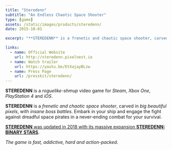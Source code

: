 ```yaml
---
title: "Steredenn"
subtitle: "An Endless Chaotic Space Shooter"
type: [game]
assets: /static/images/products/steredenn/
date: 2015-10-01

excerpt: "**STEREDENN** is a frenetic and chaotic space shooter, carved in big beautiful pixels."

links:
  - name: Official Website
    url: http://steredenn.pixelnest.io
  - name: Watch trailer
    url: https://youtu.be/EtXajayBLzw
  - name: Press Page
    url: /presskit/steredenn/
---
```


**STEREDENN** is a _roguelike-shmup_ video game for _Steam_, _Xbox One_, _PlayStation 4_ and _iOS_.

**STEREDENN** is a _frenetic and chaotic space shooter_, carved in _big beautiful pixels_, with _insane boss battles_. Embark in your ship and engage the fight against dreadful space pirates in a never-ending combat for your survival.

[**STEREDENN** was updated in 2018 with its massive expansion **STEREDENN: BINARY STARS**](/products/steredenn-binary-stars/).

_The game is fast, addictive, hard and action-packed._
